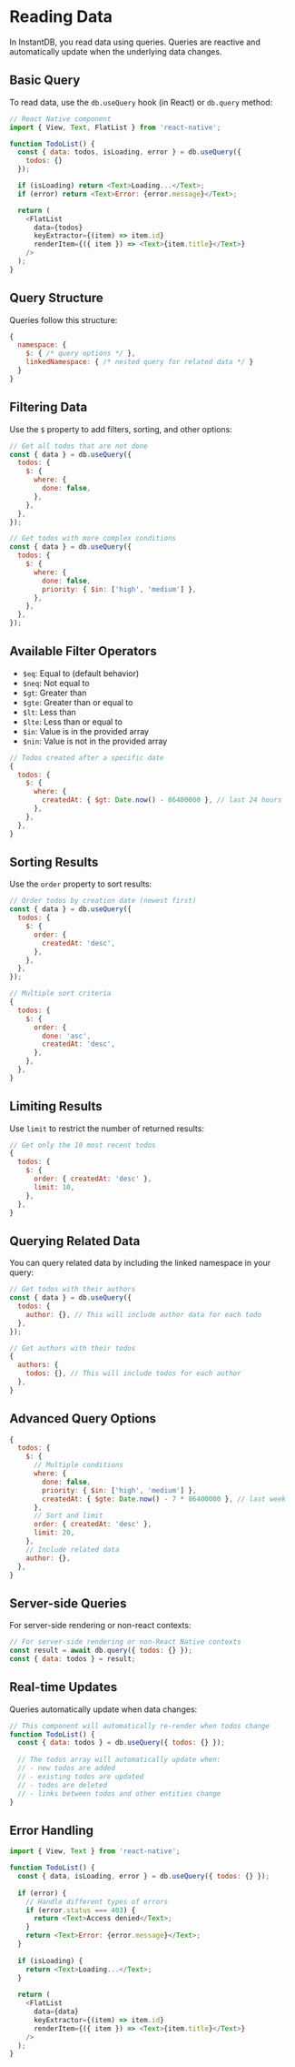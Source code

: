 # Reading Data

In InstantDB, you read data using queries. Queries are reactive and automatically update when the underlying data changes.

## Basic Query

To read data, use the `db.useQuery` hook (in React) or `db.query` method:

```javascript
// React Native component
import { View, Text, FlatList } from 'react-native';

function TodoList() {
  const { data: todos, isLoading, error } = db.useQuery({ 
    todos: {} 
  });

  if (isLoading) return <Text>Loading...</Text>;
  if (error) return <Text>Error: {error.message}</Text>;

  return (
    <FlatList
      data={todos}
      keyExtractor={(item) => item.id}
      renderItem={({ item }) => <Text>{item.title}</Text>}
    />
  );
}
```

## Query Structure

Queries follow this structure:

```javascript
{
  namespace: {
    $: { /* query options */ },
    linkedNamespace: { /* nested query for related data */ }
  }
}
```

## Filtering Data

Use the `$` property to add filters, sorting, and other options:

```javascript
// Get all todos that are not done
const { data } = db.useQuery({
  todos: {
    $: {
      where: {
        done: false,
      },
    },
  },
});

// Get todos with more complex conditions
const { data } = db.useQuery({
  todos: {
    $: {
      where: {
        done: false,
        priority: { $in: ['high', 'medium'] },
      },
    },
  },
});
```

## Available Filter Operators

- `$eq`: Equal to (default behavior)
- `$neq`: Not equal to
- `$gt`: Greater than
- `$gte`: Greater than or equal to
- `$lt`: Less than
- `$lte`: Less than or equal to
- `$in`: Value is in the provided array
- `$nin`: Value is not in the provided array

```javascript
// Todos created after a specific date
{
  todos: {
    $: {
      where: {
        createdAt: { $gt: Date.now() - 86400000 }, // last 24 hours
      },
    },
  },
}
```

## Sorting Results

Use the `order` property to sort results:

```javascript
// Order todos by creation date (newest first)
const { data } = db.useQuery({
  todos: {
    $: {
      order: {
        createdAt: 'desc',
      },
    },
  },
});

// Multiple sort criteria
{
  todos: {
    $: {
      order: {
        done: 'asc',
        createdAt: 'desc',
      },
    },
  },
}
```

## Limiting Results

Use `limit` to restrict the number of returned results:

```javascript
// Get only the 10 most recent todos
{
  todos: {
    $: {
      order: { createdAt: 'desc' },
      limit: 10,
    },
  },
}
```

## Querying Related Data

You can query related data by including the linked namespace in your query:

```javascript
// Get todos with their authors
const { data } = db.useQuery({
  todos: {
    author: {}, // This will include author data for each todo
  },
});

// Get authors with their todos
{
  authors: {
    todos: {}, // This will include todos for each author
  },
}
```

## Advanced Query Options

```javascript
{
  todos: {
    $: {
      // Multiple conditions
      where: {
        done: false,
        priority: { $in: ['high', 'medium'] },
        createdAt: { $gte: Date.now() - 7 * 86400000 }, // last week
      },
      // Sort and limit
      order: { createdAt: 'desc' },
      limit: 20,
    },
    // Include related data
    author: {},
  },
}
```

## Server-side Queries

For server-side rendering or non-react contexts:

```javascript
// For server-side rendering or non-React Native contexts
const result = await db.query({ todos: {} });
const { data: todos } = result;
```

## Real-time Updates

Queries automatically update when data changes:

```javascript
// This component will automatically re-render when todos change
function TodoList() {
  const { data: todos } = db.useQuery({ todos: {} });
  
  // The todos array will automatically update when:
  // - new todos are added
  // - existing todos are updated
  // - todos are deleted
  // - links between todos and other entities change
}
```

## Error Handling

```javascript
import { View, Text } from 'react-native';

function TodoList() {
  const { data, isLoading, error } = db.useQuery({ todos: {} });
  
  if (error) {
    // Handle different types of errors
    if (error.status === 403) {
      return <Text>Access denied</Text>;
    }
    return <Text>Error: {error.message}</Text>;
  }
  
  if (isLoading) {
    return <Text>Loading...</Text>;
  }
  
  return (
    <FlatList
      data={data}
      keyExtractor={(item) => item.id}
      renderItem={({ item }) => <Text>{item.title}</Text>}
    />
  );
}
```